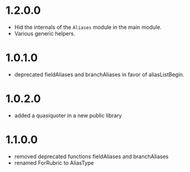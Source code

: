 ﻿
1.2.0.0
=======

- Hid the internals of the `Aliases` module in the main module.
- Various generic helpers.

1.0.1.0
=======

- deprecated fieldAliases and branchAliases in favor of aliasListBegin.

1.0.2.0
=======

- added a quasiquoter in a new public library

1.1.0.0
=======

- removed deprecated functions fieldAliases and branchAliases
- renamed ForRubric to AliasType
